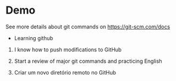 # Demo
See more details about git commands on <a>https://git-scm.com/docs </a>

- Learning github

1. I know how to push modifications to GitHub

2. Start a review of major git commands and practicing English

3. Criar um novo diretório remoto no GitHub


